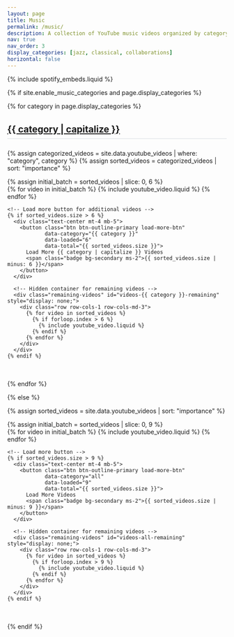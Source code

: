 ```yaml
---
layout: page
title: Music
permalink: /music/
description: A collection of YouTube music videos organized by category!
nav: true
nav_order: 3
display_categories: [jazz, classical, collaborations]
horizontal: false
---
```


<!-- pages/music.md - YouTube Videos -->
<div class="music">
  
  <!-- Spotify Music Embeds - Automatically loaded from _data/spotify_tracks.yml -->
  {% include spotify_embeds.liquid %}

{% if site.enable_music_categories and page.display_categories %}
  <!-- Display categorized YouTube videos -->
  {% for category in page.display_categories %}
  <a id="{{ category }}" href=".#{{ category }}">
    <h2 class="category">{{ category | capitalize }}</h2>
  </a>
  {% assign categorized_videos = site.data.youtube_videos | where: "category", category %}
  {% assign sorted_videos = categorized_videos | sort: "importance" %}
  
  <!-- Progressive loading container -->
  <div class="videos-container" data-category="{{ category }}" data-total="{{ sorted_videos.size }}">
    <!-- Initial batch of videos -->
    {% assign initial_batch = sorted_videos | slice: 0, 6 %}
    <div class="row row-cols-1 row-cols-md-3" id="videos-{{ category }}-initial">
      {% for video in initial_batch %}
        {% include youtube_video.liquid %}
      {% endfor %}
    </div>
    
    <!-- Load more button for additional videos -->
    {% if sorted_videos.size > 6 %}
      <div class="text-center mt-4 mb-5">
        <button class="btn btn-outline-primary load-more-btn" 
                data-category="{{ category }}" 
                data-loaded="6" 
                data-total="{{ sorted_videos.size }}">
          Load More {{ category | capitalize }} Videos
          <span class="badge bg-secondary ms-2">{{ sorted_videos.size | minus: 6 }}</span>
        </button>
      </div>
      
      <!-- Hidden container for remaining videos -->
      <div class="remaining-videos" id="videos-{{ category }}-remaining" style="display: none;">
        <div class="row row-cols-1 row-cols-md-3">
          {% for video in sorted_videos %}
            {% if forloop.index > 6 %}
              {% include youtube_video.liquid %}
            {% endif %}
          {% endfor %}
        </div>
      </div>
    {% endif %}
  </div>
  {% endfor %}

{% else %}

<!-- Display videos without categories -->
{% assign sorted_videos = site.data.youtube_videos | sort: "importance" %}

  <!-- Progressive loading for uncategorized videos -->
  <div class="videos-container" data-category="all" data-total="{{ sorted_videos.size }}">
    <!-- Initial batch -->
    {% assign initial_batch = sorted_videos | slice: 0, 9 %}
    <div class="row row-cols-1 row-cols-md-3" id="videos-all-initial">
      {% for video in initial_batch %}
        {% include youtube_video.liquid %}
      {% endfor %}
    </div>
    
    <!-- Load more button -->
    {% if sorted_videos.size > 9 %}
      <div class="text-center mt-4 mb-5">
        <button class="btn btn-outline-primary load-more-btn" 
                data-category="all" 
                data-loaded="9" 
                data-total="{{ sorted_videos.size }}">
          Load More Videos
          <span class="badge bg-secondary ms-2">{{ sorted_videos.size | minus: 9 }}</span>
        </button>
      </div>
      
      <!-- Hidden container for remaining videos -->
      <div class="remaining-videos" id="videos-all-remaining" style="display: none;">
        <div class="row row-cols-1 row-cols-md-3">
          {% for video in sorted_videos %}
            {% if forloop.index > 9 %}
              {% include youtube_video.liquid %}
            {% endif %}
          {% endfor %}
        </div>
      </div>
    {% endif %}
  </div>
{% endif %}
</div>

<style>
.category {
  margin-top: 2rem;
  margin-bottom: 1.5rem;
  padding-bottom: 0.5rem;
  border-bottom: 2px solid #e9ecef;
  color: #495057;
}

.load-more-btn {
  transition: all 0.3s ease;
  border-radius: 25px;
  padding: 0.75rem 2rem;
}

.load-more-btn:hover {
  transform: translateY(-2px);
  box-shadow: 0 4px 15px rgba(0,0,0,0.1);
}

.remaining-videos {
  opacity: 0;
  transition: opacity 0.5s ease;
}

.remaining-videos.show {
  opacity: 1;
}

.videos-container {
  margin-bottom: 3rem;
}

/* Loading animation for load more button */
.load-more-btn.loading {
  pointer-events: none;
  opacity: 0.7;
}

.load-more-btn.loading::after {
  content: '';
  display: inline-block;
  width: 16px;
  height: 16px;
  border: 2px solid #fff;
  border-radius: 50%;
  border-top-color: transparent;
  animation: spin 1s ease-in-out infinite;
  margin-left: 8px;
}

@keyframes spin {
  to { transform: rotate(360deg); }
}
</style>

<script>
// Progressive loading for music videos
document.addEventListener('DOMContentLoaded', function() {
  const loadMoreBtns = document.querySelectorAll('.load-more-btn');
  
  loadMoreBtns.forEach(btn => {
    btn.addEventListener('click', function() {
      const category = this.dataset.category;
      const currentLoaded = parseInt(this.dataset.loaded);
      const total = parseInt(this.dataset.total);
      
      // Show loading state
      this.classList.add('loading');
      this.textContent = 'Loading...';
      
      // Simulate loading delay for better UX
      setTimeout(() => {
        // Show remaining videos
        const remainingContainer = document.getElementById(`videos-${category}-remaining`);
        if (remainingContainer) {
          remainingContainer.style.display = 'block';
          remainingContainer.classList.add('show');
          
          // Update button state
          this.textContent = `All ${category === 'all' ? 'Videos' : category.charAt(0).toUpperCase() + category.slice(1)} Loaded`;
          this.classList.remove('btn-outline-primary');
          this.classList.add('btn-success');
          this.disabled = true;
          
          // Hide load more button
          this.style.display = 'none';
        }
      }, 800);
    });
  });
  
  // Preload next batch of videos when user scrolls near load more button
  const observerOptions = {
    rootMargin: '100px 0px',
    threshold: 0.1
  };
  
  const preloadObserver = new IntersectionObserver((entries) => {
    entries.forEach(entry => {
      if (entry.isIntersecting) {
        const btn = entry.target;
        const category = btn.dataset.category;
        
        // Preload remaining videos in background
        const remainingContainer = document.getElementById(`videos-${category}-remaining`);
        if (remainingContainer) {
          // Trigger lazy loading for videos in the remaining container
          const videoContainers = remainingContainer.querySelectorAll('.video-container[data-video-id]');
          videoContainers.forEach(container => {
            // Preload thumbnail images
            const thumbnail = container.querySelector('.video-thumbnail');
            if (thumbnail) {
              thumbnail.src = thumbnail.src; // Trigger image load
            }
          });
        }
        
        preloadObserver.unobserve(btn);
      }
    });
  }, observerOptions);
  
  loadMoreBtns.forEach(btn => {
    preloadObserver.observe(btn);
  });
});
</script>
